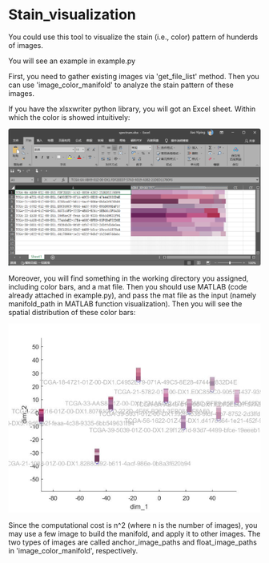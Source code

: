 # Stain_visualization

You could use this tool to visualize the stain (i.e., color) pattern of hunderds of images.

You will see an example in example.py

First, you need to gather existing images via 'get_file_list' method.
Then you can use 'image_color_manifold' to analyze the stain pattern of these images.

If you have the xlsxwriter python library, you will got an Excel sheet. Within which the color is showed intuitively:

![](https://github.com/jiaoyiping630/Stain_visualization/blob/main/color_spectrum_in_Excel.png) 

Moreover, you will find something in the working directory you assigned, including color bars, and a mat file.
Then you should use MATLAB (code already attached in example.py), and pass the mat file as the input (namely manifold_path in MATLAB function visualization).
Then you will see the spatial distribution of these color bars:

![](https://github.com/jiaoyiping630/Stain_visualization/blob/main/color_spectrum_in_Matlab.jpg) 



Since the computational cost is n^2 (where n is the number of images), you may use a few image to build the manifold, and apply it to other images. The two types of images are called anchor_image_paths and float_image_paths in 'image_color_manifold', respectively.
